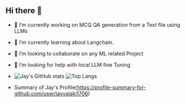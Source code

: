 ## Hi there 👋

- 🔭 I’m currently working on MCQ QA generation from a Text file using LLMs
- 🌱 I’m currently learning about Langchain.
- 👯 I’m looking to collaborate on any ML related Project
- 🤔 I’m looking for help with local LLM fine Tuning
- ![Jay's GitHub stats](https://github-readme-stats.vercel.app/api?username=jayvalaki1706&show_icons=true&theme=radical) ![Top Langs](https://github-readme-stats.vercel.app/api/top-langs/?username=jayvalaki1706&size_weight=0.5&count_weight=0.5)

- Summary of Jay's Profile(https://profile-summary-for-github.com/user/jayvalaki1706)
